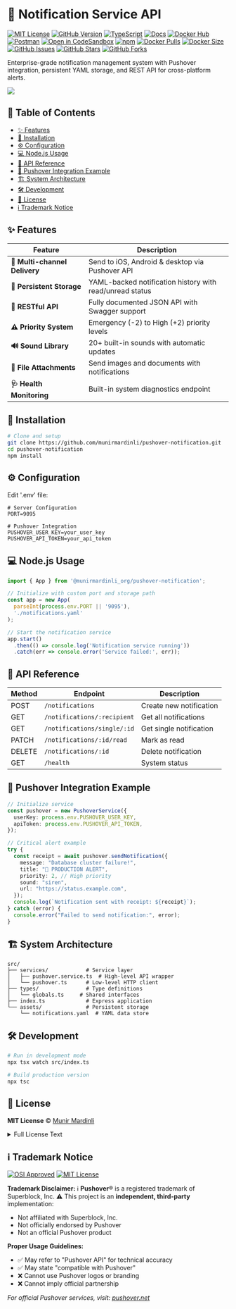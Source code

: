 # 🔔 Notification Service API

[![MIT License](https://img.shields.io/badge/license-MIT-blue.svg)](LICENSE)
[![GitHub Version](https://img.shields.io/github/package-json/v/munirmardinli/pushover-notification?color=green&label=version)](https://github.com/munirmardinli/pushover-notification)
[![TypeScript](https://img.shields.io/badge/lang-typescript-3178C6.svg)](https://www.typescriptlang.org/)
[![Docs](https://img.shields.io/badge/docs-typedoc-blueviolet.svg)](https://munirmardinli.github.io/pushover-notification//)
[![Docker Hub](https://img.shields.io/badge/docker%20-Image-blue?logo=docker&logoColor=white)](https://hub.docker.com/r/mardinlimunir/pushover-notification)
[![Postman](https://img.shields.io/badge/Postman-API-orange?logo=postman&logoColor=white)](https://www.postman.com/munirmardinli-team/api-reference/collection/9aqkw6v/pushover-notification-api?action=share&creator=45781554)
[![Open in CodeSandbox](https://img.shields.io/badge/Open%20in-Codesandbox-black?logo=codesandbox&logoColor=white)](https://codesandbox.io/p/github/munirmardinli/pushover-notification/main?import=true)
[![npm](https://img.shields.io/npm/v/@munirmardinli_org/pushover-notification)](https://www.npmjs.com/package/@munirmardinli_org/pushover-notification)
[![Docker Pulls](https://img.shields.io/docker/pulls/mardinlimunir/pushover-notification)](https://hub.docker.com/r/mardinlimunir/pushover-notification)
[![Docker Size](https://img.shields.io/docker/image-size/mardinlimunir/pushover-notification/latest)](https://hub.docker.com/r/mardinlimunir/pushover-notification)
[![GitHub Issues](https://img.shields.io/github/issues/munirmardinli/pushover-notification)](https://github.com/munirmardinli/pushover-notification/issues)
[![GitHub Stars](https://img.shields.io/github/stars/munirmardinli/pushover-notification)](https://github.com/munirmardinli/pushover-notification/stargazers)
[![GitHub Forks](https://img.shields.io/github/forks/munirmardinli/pushover-notification)](https://github.com/munirmardinli/pushover-notification/network/members)

Enterprise-grade notification management system with Pushover integration, persistent YAML storage, and REST API for cross-platform alerts.

<a href="https://www.buymeacoffee.com/munirmardinli" target="_blank">
  <img src="https://img.buymeacoffee.com/button-api/?text=Buy me a coffee&emoji=☕&slug=munirmardinli&button_colour=40DCA5&font_colour=ffffff&font_family=Cookie&outline_colour=000000&coffee_colour=FFDD00" />
</a>

## 📖 Table of Contents
- [✨ Features](#-features)
- [🚀 Installation](#-installation)
- [⚙️ Configuration](#️-configuration)
- [💻 Node.js Usage](#-nodejs-usage)
- [📡 API Reference](#-api-reference)
- [🔌 Pushover Integration Example](#-pushover-integration-example)
- [🏗 System Architecture](#-system-architecture)
- [🛠 Development](#-development)
- [📄 License](#-license)
- [ℹ️ Trademark Notice](#ℹ️-trademark-notice)

## ✨ Features

| Feature | Description |
|---------|-------------|
| **📱 Multi-channel Delivery** | Send to iOS, Android & desktop via Pushover API |
| **💾 Persistent Storage** | YAML-backed notification history with read/unread status |
| **🔌 RESTful API** | Fully documented JSON API with Swagger support |
| **⚠️ Priority System** | Emergency (-2) to High (+2) priority levels |
| **🔊 Sound Library** | 20+ built-in sounds with automatic updates |
| **📎 File Attachments** | Send images and documents with notifications |
| **🩺 Health Monitoring** | Built-in system diagnostics endpoint |

## 🚀 Installation

```bash
# Clone and setup
git clone https://github.com/munirmardinli/pushover-notification.git
cd pushover-notification
npm install
```

## ⚙️ Configuration

Edit '.env' file:

```dotenv
# Server Configuration
PORT=9095

# Pushover Integration
PUSHOVER_USER_KEY=your_user_key
PUSHOVER_API_TOKEN=your_api_token

```

## 💻 Node.js Usage

```typescript
import { App } from '@munirmardinli_org/pushover-notification';

// Initialize with custom port and storage path
const app = new App(
  parseInt(process.env.PORT || '9095'),
  './notifications.yaml'
);

// Start the notification service
app.start()
  .then(() => console.log('Notification service running'))
  .catch(err => console.error('Service failed:', err));
```

## 📡 API Reference

| Method | Endpoint                    | Description             |
| ------ | --------------------------- | ----------------------- |
| POST   | `/notifications`            | Create new notification |
| GET    | `/notifications/:recipient` | Get all notifications   |
| GET    | `/notifications/single/:id` | Get single notification |
| PATCH  | `/notifications/:id/read`   | Mark as read            |
| DELETE | `/notifications/:id`        | Delete notification     |
| GET    | `/health`                   | System status           |

## 🔌 Pushover Integration Example

```ts
// Initialize service
const pushover = new PushoverService({
  userKey: process.env.PUSHOVER_USER_KEY,
  apiToken: process.env.PUSHOVER_API_TOKEN,
});

// Critical alert example
try {
  const receipt = await pushover.sendNotification({
    message: "Database cluster failure!",
    title: "🚨 PRODUCTION ALERT",
    priority: 2, // High priority
    sound: "siren",
    url: "https://status.example.com",
  });
  console.log(`Notification sent with receipt: ${receipt}`);
} catch (error) {
  console.error("Failed to send notification:", error);
}
```

## 🏗 System Architecture

```text
src/
├── services/            # Service layer
│   ├── pushover.service.ts  # High-level API wrapper
│   └── pushover.ts      # Low-level HTTP client
├── types/               # Type definitions
│   └── globals.ts     # Shared interfaces
├── index.ts             # Express application
└── assets/              # Persistent storage
    └── notifications.yaml  # YAML data store
```

## 🛠 Development

```bash
# Run in development mode
npx tsx watch src/index.ts

# Build production version
npx tsc
```

## 📄 License

**MIT License** © [Munir Mardinli](https://linktr.ee/munirmardinli)

<details>
<summary>Full License Text</summary>

```text
MIT License

Copyright (c) 2025 Munir Mardinli

Permission is hereby granted, free of charge, to any person obtaining a copy
of this software and associated documentation files (the "Software"), to deal
in the Software without restriction, including without limitation the rights
to use, copy, modify, merge, publish, distribute, sublicense, and/or sell
copies of the Software, and to permit persons to whom the Software is
furnished to do so, subject to the following conditions:

The above copyright notice and this permission notice shall be included in all
copies or substantial portions of the Software.

THE SOFTWARE IS PROVIDED "AS IS", WITHOUT WARRANTY OF ANY KIND, EXPRESS OR
IMPLIED, INCLUDING BUT NOT LIMITED TO THE WARRANTIES OF MERCHANTABILITY,
FITNESS FOR A PARTICULAR PURPOSE AND NONINFRINGEMENT. IN NO EVENT SHALL THE
AUTHORS OR COPYRIGHT HOLDERS BE LIABLE FOR ANY CLAIM, DAMAGES OR OTHER
LIABILITY, WHETHER IN AN ACTION OF CONTRACT, TORT OR OTHERWISE, ARISING FROM,
OUT OF OR IN CONNECTION WITH THE SOFTWARE OR THE USE OR OTHER DEALINGS IN THE
SOFTWARE.
```
</details>

## ℹ️ Trademark Notice

[![OSI Approved](https://img.shields.io/badge/OSI-Approved-blue.svg)](https://opensource.org/licenses/MIT)
[![MIT License](https://img.shields.io/badge/License-MIT-yellow.svg)](https://opensource.org/licenses/MIT)

**Trademark Disclaimer:**
ℹ️ **Pushover**® is a registered trademark of Superblock, Inc.
⚠️ This project is an **independent, third-party** implementation:
- Not affiliated with Superblock, Inc.
- Not officially endorsed by Pushover
- Not an official Pushover product

**Proper Usage Guidelines:**
- ✅ May refer to "Pushover API" for technical accuracy
- ✅ May state "compatible with Pushover"
- ❌ Cannot use Pushover logos or branding
- ❌ Cannot imply official partnership

*For official Pushover services, visit: [pushover.net](https://pushover.net)*

